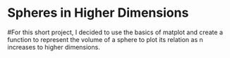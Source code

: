 # Spheres in Higher Dimensions
#For this short project, I decided to use the basics of matplot and create a function to represent the volume of a sphere to plot its relation as n increases to higher dimensions.
